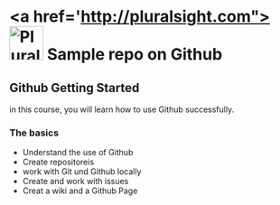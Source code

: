 # <a href='http://pluralsight.com"><img scr='https://gillcleerenpluralsight.blo.core.windowsnt/files/pluralsight.png' height='60' alt='Pluralsight Logo' /></a> Sample repo on Github

## Github Getting Started
in this course, you will learn how to use Github successfully.

### The basics
- Understand the use of Github
- Create repositoreis
- work with Git und Github locally
- Create and work with issues
- Creat a wiki and a Github Page
